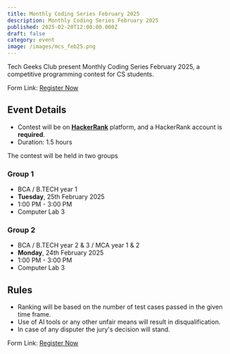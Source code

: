 ```yaml
---
title: Monthly Coding Series February 2025
description: Monthly Coding Series February 2025
published: 2025-02-20T12:00:00.000Z
draft: false
category: event
image: /images/mcs_feb25.png
---
```


Tech Geeks Club present Monthly Coding Series February 2025, a competitive
programming contest for CS students.

Form Link: [Register Now](https://forms.gle/F1mhKiCm1iAKg7yW8)

## Event Details

- Contest will be on **[HackerRank](https://www.hackerrank.com/)** platform, and
  a HackerRank account is **required**.
- Duration: 1.5 hours

The contest will be held in two groups

### Group 1

- BCA / B.TECH year 1
- **Tuesday**, 25th February 2025
- 1:00 PM - 3:00 PM
- Computer Lab 3

### Group 2

- BCA / B.TECH year 2 & 3 / MCA year 1 & 2
- **Monday**, 24th February 2025
- 1:00 PM - 3:00 PM
- Computer Lab 3

## Rules

- Ranking will be based on the number of test cases passed in the given time
  frame.
- Use of AI tools or any other unfair means will result in disqualification.
- In case of any disputer the jury's decision will stand.

Form Link: [Register Now](https://forms.gle/F1mhKiCm1iAKg7yW8)
